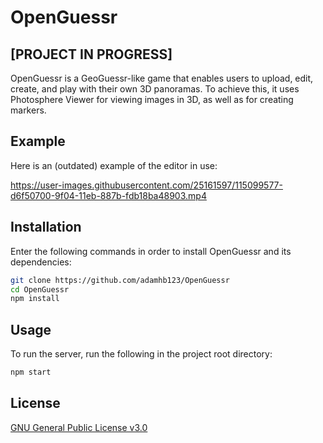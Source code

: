 # OpenGuessr
## [PROJECT IN PROGRESS]

OpenGuessr is a GeoGuessr-like game that enables users to upload, edit, create, and play with their own 3D panoramas. To
achieve this, it uses Photosphere Viewer for viewing images in 3D, as well as for creating markers.

## Example

Here is an (outdated) example of the editor in use:

https://user-images.githubusercontent.com/25161597/115099577-d6f50700-9f04-11eb-887b-fdb18ba48903.mp4

## Installation

Enter the following commands in order to install OpenGuessr and its dependencies:

```bash
git clone https://github.com/adamhb123/OpenGuessr
cd OpenGuessr
npm install
```

## Usage

To run the server, run the following in the project root directory:

```bash
npm start
```

## License

[GNU General Public License v3.0](https://choosealicense.com/licenses/gpl-3.0/)
